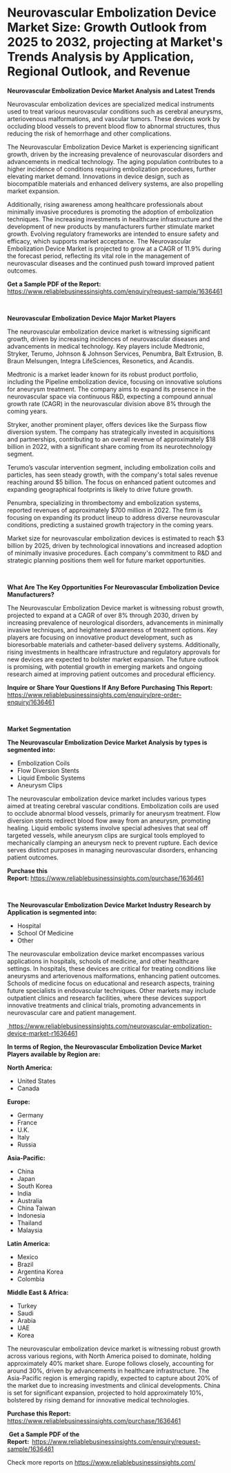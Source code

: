 <p><h1>Neurovascular Embolization Device Market Size: Growth Outlook from 2025 to 2032, projecting at Market's Trends Analysis by Application, Regional Outlook, and Revenue</h1></p><p><strong>Neurovascular Embolization Device Market Analysis and Latest Trends</strong></p>
<p><p>Neurovascular embolization devices are specialized medical instruments used to treat various neurovascular conditions such as cerebral aneurysms, arteriovenous malformations, and vascular tumors. These devices work by occluding blood vessels to prevent blood flow to abnormal structures, thus reducing the risk of hemorrhage and other complications.</p><p>The Neurovascular Embolization Device Market is experiencing significant growth, driven by the increasing prevalence of neurovascular disorders and advancements in medical technology. The aging population contributes to a higher incidence of conditions requiring embolization procedures, further elevating market demand. Innovations in device design, such as biocompatible materials and enhanced delivery systems, are also propelling market expansion.</p><p>Additionally, rising awareness among healthcare professionals about minimally invasive procedures is promoting the adoption of embolization techniques. The increasing investments in healthcare infrastructure and the development of new products by manufacturers further stimulate market growth. Evolving regulatory frameworks are intended to ensure safety and efficacy, which supports market acceptance. The Neurovascular Embolization Device Market is projected to grow at a CAGR of 11.9% during the forecast period, reflecting its vital role in the management of neurovascular diseases and the continued push toward improved patient outcomes.</p></p>
<p><strong>Get a Sample PDF of the Report:&nbsp;</strong> <a href="https://www.reliablebusinessinsights.com/enquiry/request-sample/1636461?utm_campaign=2278&utm_medium=2&utm_source=Github&utm_content=ia&utm_term=23032025&utm_id=neurovascular-embolization-device">https://www.reliablebusinessinsights.com/enquiry/request-sample/1636461</a></p>
<p>&nbsp;</p>
<p><strong>Neurovascular Embolization Device Major Market Players</strong></p>
<p><p>The neurovascular embolization device market is witnessing significant growth, driven by increasing incidences of neurovascular diseases and advancements in medical technology. Key players include Medtronic, Stryker, Terumo, Johnson & Johnson Services, Penumbra, Balt Extrusion, B. Braun Melsungen, Integra LifeSciences, Resonetics, and Acandis.</p><p>Medtronic is a market leader known for its robust product portfolio, including the Pipeline embolization device, focusing on innovative solutions for aneurysm treatment. The company aims to expand its presence in the neurovascular space via continuous R&D, expecting a compound annual growth rate (CAGR) in the neurovascular division above 8% through the coming years.</p><p>Stryker, another prominent player, offers devices like the Surpass flow diversion system. The company has strategically invested in acquisitions and partnerships, contributing to an overall revenue of approximately $18 billion in 2022, with a significant share coming from its neurotechnology segment.</p><p>Terumo’s vascular intervention segment, including embolization coils and particles, has seen steady growth, with the company's total sales revenue reaching around $5 billion. The focus on enhanced patient outcomes and expanding geographical footprints is likely to drive future growth.</p><p>Penumbra, specializing in thrombectomy and embolization systems, reported revenues of approximately $700 million in 2022. The firm is focusing on expanding its product lineup to address diverse neurovascular conditions, predicting a sustained growth trajectory in the coming years.</p><p>Market size for neurovascular embolization devices is estimated to reach $3 billion by 2025, driven by technological innovations and increased adoption of minimally invasive procedures. Each company's commitment to R&D and strategic planning positions them well for future market opportunities.</p></p>
<p>&nbsp;</p>
<p><strong>What Are The Key Opportunities For Neurovascular Embolization Device Manufacturers?</strong></p>
<p><p>The Neurovascular Embolization Device market is witnessing robust growth, projected to expand at a CAGR of over 8% through 2030, driven by increasing prevalence of neurological disorders, advancements in minimally invasive techniques, and heightened awareness of treatment options. Key players are focusing on innovative product development, such as bioresorbable materials and catheter-based delivery systems. Additionally, rising investments in healthcare infrastructure and regulatory approvals for new devices are expected to bolster market expansion. The future outlook is promising, with potential growth in emerging markets and ongoing research aimed at improving patient outcomes and procedural efficiency.</p></p>
<p><strong>Inquire or Share Your Questions If Any Before Purchasing This Report:</strong> <a href="https://www.reliablebusinessinsights.com/enquiry/pre-order-enquiry/1636461?utm_campaign=2278&utm_medium=2&utm_source=Github&utm_content=ia&utm_term=23032025&utm_id=neurovascular-embolization-device">https://www.reliablebusinessinsights.com/enquiry/pre-order-enquiry/1636461</a></p>
<p>&nbsp;</p>
<p><strong>Market Segmentation</strong></p>
<p><strong>The Neurovascular Embolization Device Market Analysis by types is segmented into:</strong></p>
<p><ul><li>Embolization Coils</li><li>Flow Diversion Stents</li><li>Liquid Embolic Systems</li><li>Aneurysm Clips</li></ul></p>
<p><p>The neurovascular embolization device market includes various types aimed at treating cerebral vascular conditions. Embolization coils are used to occlude abnormal blood vessels, primarily for aneurysm treatment. Flow diversion stents redirect blood flow away from an aneurysm, promoting healing. Liquid embolic systems involve special adhesives that seal off targeted vessels, while aneurysm clips are surgical tools employed to mechanically clamping an aneurysm neck to prevent rupture. Each device serves distinct purposes in managing neurovascular disorders, enhancing patient outcomes.</p></p>
<p><strong>Purchase this Report:&nbsp;</strong><a href="https://www.reliablebusinessinsights.com/purchase/1636461?utm_campaign=2278&utm_medium=2&utm_source=Github&utm_content=ia&utm_term=23032025&utm_id=neurovascular-embolization-device">https://www.reliablebusinessinsights.com/purchase/1636461</a></p>
<p>&nbsp;</p>
<p><strong>The Neurovascular Embolization Device Market Industry Research by Application is segmented into:</strong></p>
<p><ul><li>Hospital</li><li>School Of Medicine</li><li>Other</li></ul></p>
<p><p>The neurovascular embolization device market encompasses various applications in hospitals, schools of medicine, and other healthcare settings. In hospitals, these devices are critical for treating conditions like aneurysms and arteriovenous malformations, enhancing patient outcomes. Schools of medicine focus on educational and research aspects, training future specialists in endovascular techniques. Other markets may include outpatient clinics and research facilities, where these devices support innovative treatments and clinical trials, promoting advancements in neurovascular care and patient management.</p></p>
<p><a href="https://www.reliablebusinessinsights.com/neurovascular-embolization-device-market-r1636461?utm_campaign=2278&utm_medium=2&utm_source=Github&utm_content=ia&utm_term=23032025&utm_id=neurovascular-embolization-device">&nbsp;https://www.reliablebusinessinsights.com/neurovascular-embolization-device-market-r1636461</a></p>
<p><strong>In terms of Region, the Neurovascular Embolization Device Market Players available by Region are:</strong></p>
<p>
    <p> <strong> North America: </strong>
        <ul>
            <li>United States</li>
            <li>Canada</li>
        </ul>
        </p> 
    <p> <strong> Europe: </strong>
        <ul>
            <li>Germany</li>
            <li>France</li>
            <li>U.K.</li>
            <li>Italy</li>
            <li>Russia</li>
        </ul>
        </p> 
    <p> <strong> Asia-Pacific: </strong>
        <ul>
            <li>China</li>
            <li>Japan</li>
            <li>South Korea</li>
            <li>India</li>
            <li>Australia</li>
            <li>China Taiwan</li>
            <li>Indonesia</li>
            <li>Thailand</li>
            <li>Malaysia</li>
        </ul>
        </p> 
    <p> <strong> Latin America: </strong>
        <ul>
            <li>Mexico</li>
            <li>Brazil</li>
            <li>Argentina Korea</li>
            <li>Colombia</li>
        </ul>
        </p> 
    <p> <strong> Middle East & Africa: </strong>
        <ul>
            <li>Turkey</li>
            <li>Saudi</li>
            <li>Arabia</li>
            <li>UAE</li>
            <li>Korea</li>
        </ul>
    </p>
    </p>
<p><p>The neurovascular embolization device market is witnessing robust growth across various regions, with North America poised to dominate, holding approximately 40% market share. Europe follows closely, accounting for around 30%, driven by advancements in healthcare infrastructure. The Asia-Pacific region is emerging rapidly, expected to capture about 20% of the market due to increasing investments and clinical developments. China is set for significant expansion, projected to hold approximately 10%, bolstered by rising demand for innovative medical technologies.</p></p>
<p><strong>Purchase this Report: </strong><a href="https://www.reliablebusinessinsights.com/purchase/1636461?utm_campaign=2278&utm_medium=2&utm_source=Github&utm_content=ia&utm_term=23032025&utm_id=neurovascular-embolization-device">https://www.reliablebusinessinsights.com/purchase/1636461</a></p>
<p>&nbsp;<strong>Get a Sample PDF of the Report:&nbsp;&nbsp;</strong><a href="https://www.reliablebusinessinsights.com/enquiry/request-sample/1636461?utm_campaign=2278&utm_medium=2&utm_source=Github&utm_content=ia&utm_term=23032025&utm_id=neurovascular-embolization-device">https://www.reliablebusinessinsights.com/enquiry/request-sample/1636461</a></p>
<p><strong></strong></p>
<p>Check more reports on <a href="https://www.reliablebusinessinsights.com/?utm_campaign=2278&utm_medium=2&utm_source=Github&utm_content=ia&utm_term=23032025&utm_id=neurovascular-embolization-device">https://www.reliablebusinessinsights.com/</a></p>